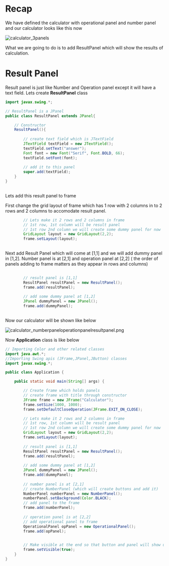 # Recap
We have defined the calculator with operational panel and number panel and our calculator looks like this now

![calculator_3panels](https://github.com/sairamaj/programmingclass/blob/master/images/calculator_3panels.png)

What we are going to do is to add ResultPanel which will show the results of calculation.

# Result Panel
Result panel is just like Number and Operation panel except it will have a text field. Lets create __ResultPanel__ class

```java
import javax.swing.*;

// ResultPanel is a JPanel
public class ResultPanel extends JPanel{

	// Constructor
	ResultPanel(){
		
		// create text field which is JTextField
		JTextField textField = new JTextField();
		textField.setText("answer");
		Font font = new Font("Serif", Font.BOLD, 66);
		textField.setFont(font);
				
		// add it to this panel
		super.add(textField);
	}
}
 
```

Lets add this result panel to frame

First change the grid layout of frame which has 1 row with 2 columns in to 2 rows and 2 columns to accomodate result panel.

```java
		// Lets make it 2 rows and 2 columns in frame
		// 1st row, 1st column will be result panel
		// 1st row 2nd column we will create some dummy panel for now
		GridLayout layout = new GridLayout(2,2);
		frame.setLayout(layout);
		
```
Next add Result Panel which will come at [1,1] and we will add dummy panel in [1,2]. Number panel is at [2,1] and operation panel at [2,2] ( the order of panels adding to frame matters as they appear in rows and columns)
```java
		
		// result panel is [1,1]
		ResultPanel resultPanel = new ResultPanel();
		frame.add(resultPanel);
		
		// add some dummy panel at [1,2]
		JPanel dummyPanel = new JPanel();
		frame.add(dummyPanel);
		
```

Now our calculator will be shown like below

![calculator_numberpaneloperationpanelresultpanel.png](https://github.com/sairamaj/programmingclass/blob/master/images/calculator_numberpaneloperationpanelresultpanel.png.png)

Now __Application__ class is like below
```java
// Importing Color and other related classes
import java.awt.*;
//Importing Swing apis (JFrame,JPanel,JButton) classes
import javax.swing.*;

public class Application {

	public static void main(String[] args) {

		// Create frame which holds panels	
		// create frame with title through constructor
		JFrame frame = new JFrame("Calculator");
		frame.setSize(1000, 1000);
		frame.setDefaultCloseOperation(JFrame.EXIT_ON_CLOSE);

		// Lets make it 2 rows and 2 columns in frame
		// 1st row, 1st column will be result panel
		// 1st row 2nd column we will create some dummy panel for now
		GridLayout layout = new GridLayout(2,2);
		frame.setLayout(layout);
		
		// result panel is [1,1]
		ResultPanel resultPanel = new ResultPanel();
		frame.add(resultPanel);
		
		// add some dummy panel at [1,2]
		JPanel dummyPanel = new JPanel();
		frame.add(dummyPanel);
		
		// number panel is at [2,1]
		// create NumberPanel (which will create buttons and add it)
		NumberPanel numberPanel = new NumberPanel();
		numberPanel.setBackground(Color.BLACK);
		// add panel to the frame
		frame.add(numberPanel); 
		
		// operation panel is at [2,2]
		// add operational panel to frame
		OperationalPanel opPanel = new OperationalPanel();
		frame.add(opPanel);
		

		// Make visible at the end so that button and panel will show up
		frame.setVisible(true);
	}
}
```

